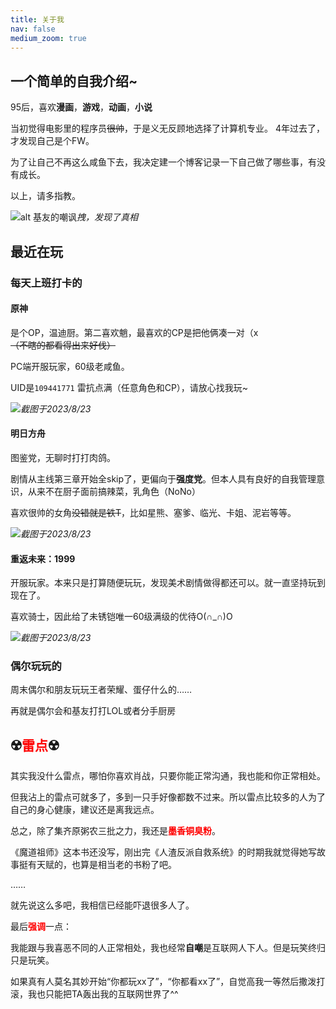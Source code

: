 ```yaml
---
title: 关于我
nav: false
medium_zoom: true
---
```


## 一个简单的自我介绍~

95后，喜欢**漫画**，**游戏**，**动画**，**小说**

当初觉得电影里的程序员~~很帅~~，于是义无反顾地选择了计算机专业。
4年过去了，才发现自己是个FW。

为了让自己不再这么咸鱼下去，我决定建一个博客记录一下自己做了哪些事，有没有成长。

以上，请多指教。

![alt 基友的嘲讽](https://cdn.carmendei.cn/myblog/resource/artimg/about/liaotianjilu1.png)_拽，发现了真相_

## 最近在玩

### 每天上班打卡的

#### 原神

是个OP，温迪厨。第二喜欢魈，最喜欢的CP是把他俩凑一对（x <br/>
~~（不瞎的都看得出来好伐）~~

PC端开服玩家，60级老咸鱼。

UID是`109441771` 雷抗点满（任意角色和CP），请放心找我玩~

![](https://cdn.carmendei.cn/myblog/resource/artimg/about/genshin-20230823.jpg)_截图于2023/8/23_

#### 明日方舟

图鉴党，无聊时打打肉鸽。

剧情从主线第三章开始全skip了，更偏向于**强度党**。但本人具有良好的自我管理意识，从来不在厨子面前搞辣菜，乳角色（NoNo）

喜欢很帅的女角~~没错就是铁T~~，比如星熊、塞爹、临光、卡姐、泥岩等等。

![](https://cdn.carmendei.cn/myblog/resource/artimg/about/mrfz-20230823.jpg)_截图于2023/8/23_


#### 重返未来：1999

开服玩家。本来只是打算随便玩玩，发现美术剧情做得都还可以。就一直坚持玩到现在了。

喜欢骑士，因此给了未锈铠唯一60级满级的优待O(∩_∩)O

![](https://cdn.carmendei.cn/myblog/resource/artimg/about/1999-20230823.jpg)_截图于2023/8/23_


### 偶尔玩玩的

周末偶尔和朋友玩玩王者荣耀、蛋仔什么的……

再就是偶尔会和基友打打LOL或者分手厨房

## ☢️<font color=red>雷点</font>☢️

其实我没什么雷点，哪怕你喜欢肖战，只要你能正常沟通，我也能和你正常相处。

但我沾上的雷点可就多了，多到一只手好像都数不过来。所以雷点比较多的人为了自己的身心健康，建议还是离我远点。

总之，除了集齐原粥农三批之力，我还是<font color=red>**墨香铜臭粉**</font>。

《魔道祖师》这本书还没写，刚出完《人渣反派自救系统》的时期我就觉得她写故事挺有天赋的，也算是相当老的书粉了吧。

……

就先说这么多吧，我相信已经能吓退很多人了。

最后<font color=red>**强调**</font>一点：

我能跟与我喜恶不同的人正常相处，我也经常**自嘲**是互联网人下人。但是玩笑终归只是玩笑。

如果真有人莫名其妙开始“你都玩xx了”，“你都看xx了”，自觉高我一等然后撒泼打滚，我也只能把TA轰出我的互联网世界了^^